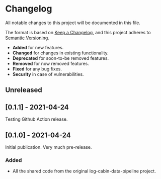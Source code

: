 # Changelog

All notable changes to this project will be documented in this file.

The format is based on [Keep a Changelog](https://keepachangelog.com/en/1.0.0/),
and this project adheres to [Semantic Versioning](https://semver.org/spec/v2.0.0.html).

- **Added** for new features.
- **Changed** for changes in existing functionality.
- **Deprecated** for soon-to-be removed features.
- **Removed** for now removed features.
- **Fixed** for any bug fixes.
- **Security** in case of vulnerabilities.

## Unreleased

## [0.1.1] - 2021-04-24

Testing Github Action release.

## [0.1.0] - 2021-04-24

Initial publication. Very much pre-release.

### Added

- All the shared code from the original log-cabin-data-pipeline project.
